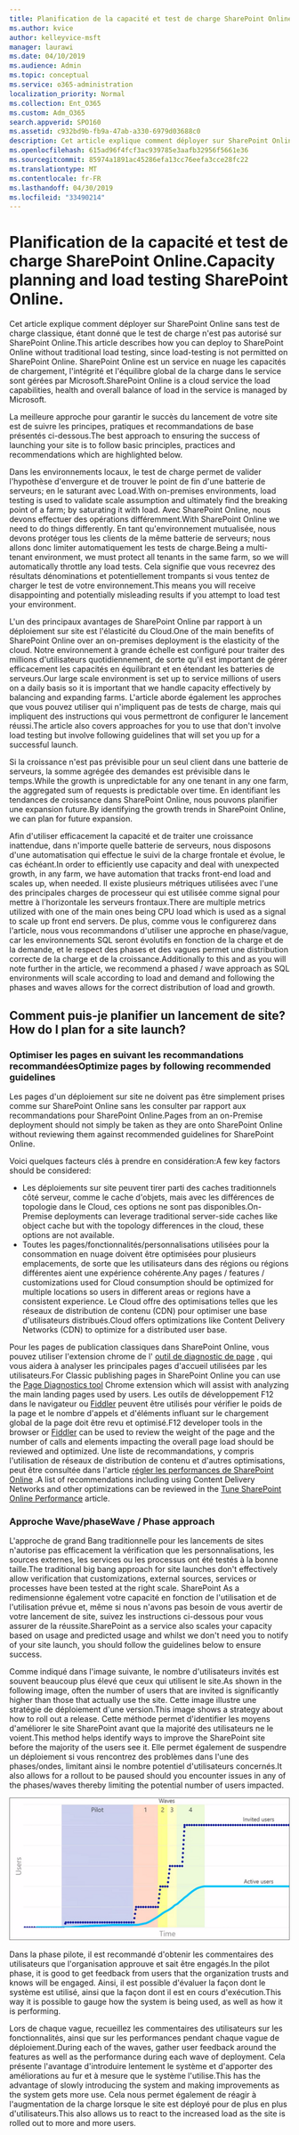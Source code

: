 ```yaml
---
title: Planification de la capacité et test de charge SharePoint Online
ms.author: kvice
author: kelleyvice-msft
manager: laurawi
ms.date: 04/10/2019
ms.audience: Admin
ms.topic: conceptual
ms.service: o365-administration
localization_priority: Normal
ms.collection: Ent_O365
ms.custom: Adm_O365
search.appverid: SPO160
ms.assetid: c932bd9b-fb9a-47ab-a330-6979d03688c0
description: Cet article explique comment déployer sur SharePoint Online sans effectuer de tests de charge traditionnels, car il n'est pas autorisé.
ms.openlocfilehash: 615ad96f4fcf3ac939785e3aafb32956f5661e36
ms.sourcegitcommit: 85974a1891ac45286efa13cc76eefa3cce28fc22
ms.translationtype: MT
ms.contentlocale: fr-FR
ms.lasthandoff: 04/30/2019
ms.locfileid: "33490214"
---
```

# <a name="capacity-planning-and-load-testing-sharepoint-online"></a><span data-ttu-id="81b66-103">Planification de la capacité et test de charge SharePoint Online.</span><span class="sxs-lookup"><span data-stu-id="81b66-103">Capacity planning and load testing SharePoint Online.</span></span>

<span data-ttu-id="81b66-104">Cet article explique comment déployer sur SharePoint Online sans test de charge classique, étant donné que le test de charge n'est pas autorisé sur SharePoint Online.</span><span class="sxs-lookup"><span data-stu-id="81b66-104">This article describes how you can deploy to SharePoint Online without traditional load testing, since load-testing is not permitted on SharePoint Online.</span></span> <span data-ttu-id="81b66-105">SharePoint Online est un service en nuage les capacités de chargement, l'intégrité et l'équilibre global de la charge dans le service sont gérées par Microsoft.</span><span class="sxs-lookup"><span data-stu-id="81b66-105">SharePoint Online is a cloud service the load capabilities, health and overall balance of load in the service is managed by Microsoft.</span></span>
  
<span data-ttu-id="81b66-106">La meilleure approche pour garantir le succès du lancement de votre site est de suivre les principes, pratiques et recommandations de base présentés ci-dessous.</span><span class="sxs-lookup"><span data-stu-id="81b66-106">The best approach to ensuring the success of launching your site is to follow basic principles, practices and recommendations which are highlighted below.</span></span>
  
<span data-ttu-id="81b66-107">Dans les environnements locaux, le test de charge permet de valider l'hypothèse d'envergure et de trouver le point de fin d'une batterie de serveurs; en le saturant avec Load.</span><span class="sxs-lookup"><span data-stu-id="81b66-107">With on-premises environments, load testing is used to validate scale assumption and ultimately find the breaking point of a farm; by saturating it with load.</span></span> <span data-ttu-id="81b66-108">Avec SharePoint Online, nous devons effectuer des opérations différemment.</span><span class="sxs-lookup"><span data-stu-id="81b66-108">With SharePoint Online we need to do things differently.</span></span> <span data-ttu-id="81b66-109">En tant qu'environnement mutualisée, nous devons protéger tous les clients de la même batterie de serveurs; nous allons donc limiter automatiquement les tests de charge.</span><span class="sxs-lookup"><span data-stu-id="81b66-109">Being a multi-tenant environment, we must protect all tenants in the same farm, so we will automatically throttle any load tests.</span></span> <span data-ttu-id="81b66-110">Cela signifie que vous recevrez des résultats dénominations et potentiellement trompants si vous tentez de charger le test de votre environnement.</span><span class="sxs-lookup"><span data-stu-id="81b66-110">This means you will receive disappointing and potentially misleading results if you attempt to load test your environment.</span></span>
  
<span data-ttu-id="81b66-111">L'un des principaux avantages de SharePoint Online par rapport à un déploiement sur site est l'élasticité du Cloud.</span><span class="sxs-lookup"><span data-stu-id="81b66-111">One of the main benefits of SharePoint Online over an on-premises deployment is the elasticity of the cloud.</span></span> <span data-ttu-id="81b66-112">Notre environnement à grande échelle est configuré pour traiter des millions d'utilisateurs quotidiennement, de sorte qu'il est important de gérer efficacement les capacités en équilibrant et en étendant les batteries de serveurs.</span><span class="sxs-lookup"><span data-stu-id="81b66-112">Our large scale environment is set up to service millions of users on a daily basis so it is important that we handle capacity effectively by balancing and expanding farms.</span></span> <span data-ttu-id="81b66-113">L'article aborde également les approches que vous pouvez utiliser qui n'impliquent pas de tests de charge, mais qui impliquent des instructions qui vous permettront de configurer le lancement réussi.</span><span class="sxs-lookup"><span data-stu-id="81b66-113">The article also covers approaches for you to use that don't involve load testing but involve following guidelines that will set you up for a successful launch.</span></span> 
  
<span data-ttu-id="81b66-114">Si la croissance n'est pas prévisible pour un seul client dans une batterie de serveurs, la somme agrégée des demandes est prévisible dans le temps.</span><span class="sxs-lookup"><span data-stu-id="81b66-114">While the growth is unpredictable for any one tenant in any one farm, the aggregated sum of requests is predictable over time.</span></span> <span data-ttu-id="81b66-115">En identifiant les tendances de croissance dans SharePoint Online, nous pouvons planifier une expansion future.</span><span class="sxs-lookup"><span data-stu-id="81b66-115">By identifying the growth trends in SharePoint Online, we can plan for future expansion.</span></span>
  
<span data-ttu-id="81b66-116">Afin d'utiliser efficacement la capacité et de traiter une croissance inattendue, dans n'importe quelle batterie de serveurs, nous disposons d'une automatisation qui effectue le suivi de la charge frontale et évolue, le cas échéant.</span><span class="sxs-lookup"><span data-stu-id="81b66-116">In order to efficiently use capacity and deal with unexpected growth, in any farm, we have automation that tracks front-end load and scales up, when needed.</span></span> <span data-ttu-id="81b66-117">Il existe plusieurs métriques utilisées avec l'une des principales charges de processeur qui est utilisée comme signal pour mettre à l'horizontale les serveurs frontaux.</span><span class="sxs-lookup"><span data-stu-id="81b66-117">There are multiple metrics utilized with one of the main ones being CPU load which is used as a signal to scale up front end servers.</span></span> <span data-ttu-id="81b66-118">De plus, comme vous le configurerez dans l'article, nous vous recommandons d'utiliser une approche en phase/vague, car les environnements SQL seront évolutifs en fonction de la charge et de la demande, et le respect des phases et des vagues permet une distribution correcte de la charge et de la croissance.</span><span class="sxs-lookup"><span data-stu-id="81b66-118">Additionally to this and as you will note further in the article, we recommend a phased / wave approach as SQL environments will scale according to load and demand and following the phases and waves allows for the correct distribution of load and growth.</span></span> 
  
## <a name="how-do-i-plan-for-a-site-launch"></a><span data-ttu-id="81b66-119">Comment puis-je planifier un lancement de site?</span><span class="sxs-lookup"><span data-stu-id="81b66-119">How do I plan for a site launch?</span></span>

### <a name="optimize-pages-by-following-recommended-guidelines"></a><span data-ttu-id="81b66-120">Optimiser les pages en suivant les recommandations recommandées</span><span class="sxs-lookup"><span data-stu-id="81b66-120">Optimize pages by following recommended guidelines</span></span>
<span data-ttu-id="81b66-121">Les pages d'un déploiement sur site ne doivent pas être simplement prises comme sur SharePoint Online sans les consulter par rapport aux recommandations pour SharePoint Online.</span><span class="sxs-lookup"><span data-stu-id="81b66-121">Pages from an on-Premise deployment should not simply be taken as they are onto SharePoint Online without reviewing them against recommended guidelines for SharePoint Online.</span></span>

<span data-ttu-id="81b66-122">Voici quelques facteurs clés à prendre en considération:</span><span class="sxs-lookup"><span data-stu-id="81b66-122">A few key factors should be considered:</span></span>
- <span data-ttu-id="81b66-123">Les déploiements sur site peuvent tirer parti des caches traditionnels côté serveur, comme le cache d'objets, mais avec les différences de topologie dans le Cloud, ces options ne sont pas disponibles.</span><span class="sxs-lookup"><span data-stu-id="81b66-123">On-Premise deployments can leverage traditional server-side caches like object cache but with the topology differences in the cloud, these options are not available.</span></span>
- <span data-ttu-id="81b66-124">Toutes les pages/fonctionnalités/personnalisations utilisées pour la consommation en nuage doivent être optimisées pour plusieurs emplacements, de sorte que les utilisateurs dans des régions ou régions différentes aient une expérience cohérente.</span><span class="sxs-lookup"><span data-stu-id="81b66-124">Any pages / features / customizations used for Cloud consumption should be optimized for multiple locations so users in different areas or regions have a consistent experience.</span></span> <span data-ttu-id="81b66-125">Le Cloud offre des optimisations telles que les réseaux de distribution de contenu (CDN) pour optimiser une base d'utilisateurs distribués.</span><span class="sxs-lookup"><span data-stu-id="81b66-125">Cloud offers optimizations like Content Delivery Networks (CDN) to optimize for a distributed user base.</span></span>

<span data-ttu-id="81b66-126">Pour les pages de publication classiques dans SharePoint Online, vous pouvez utiliser l'extension chrome de l' [outil de diagnostic de page](https://aka.ms/perftool) , qui vous aidera à analyser les principales pages d'accueil utilisées par les utilisateurs.</span><span class="sxs-lookup"><span data-stu-id="81b66-126">For Classic publishing pages in SharePoint Online you can use the [Page Diagnostics tool](https://aka.ms/perftool) Chrome extension which will assist with analyzing the main landing pages used by users.</span></span>
<span data-ttu-id="81b66-127">Les outils de développement F12 dans le navigateur ou [Fiddler](https://www.telerik.com/download/fiddler) peuvent être utilisés pour vérifier le poids de la page et le nombre d'appels et d'éléments influant sur le chargement global de la page doit être revu et optimisé.</span><span class="sxs-lookup"><span data-stu-id="81b66-127">F12 developer tools in the browser or [Fiddler](https://www.telerik.com/download/fiddler) can be used to review the weight of the page and the number of calls and elements impacting the overall page load should be reviewed and optimized.</span></span> <span data-ttu-id="81b66-128">Une liste de recommandations, y compris l'utilisation de réseaux de distribution de contenu et d'autres optimisations, peut être consultée dans l'article [régler les performances de SharePoint Online](https://aka.ms/tuneSPO) .</span><span class="sxs-lookup"><span data-stu-id="81b66-128">A list of recommendations including using Content Delivery Networks and other optimizations can be reviewed in the [Tune SharePoint Online Performance](https://aka.ms/tuneSPO) article.</span></span>

### <a name="wave--phase-approach"></a><span data-ttu-id="81b66-129">Approche Wave/phase</span><span class="sxs-lookup"><span data-stu-id="81b66-129">Wave / Phase approach</span></span>
<span data-ttu-id="81b66-130">L'approche de grand Bang traditionnelle pour les lancements de sites n'autorise pas efficacement la vérification que les personnalisations, les sources externes, les services ou les processus ont été testés à la bonne taille.</span><span class="sxs-lookup"><span data-stu-id="81b66-130">The traditional big bang approach for site launches don't effectively allow verification that customizations, external sources, services or processes have been tested at the right scale.</span></span> <span data-ttu-id="81b66-131">SharePoint As a redimensionne également votre capacité en fonction de l'utilisation et de l'utilisation prévue et, même si nous n'avons pas besoin de vous avertir de votre lancement de site, suivez les instructions ci-dessous pour vous assurer de la réussite.</span><span class="sxs-lookup"><span data-stu-id="81b66-131">SharePoint as a service also scales your capacity based on usage and predicted usage and whilst we don't need you to notify of your site launch, you should follow the guidelines below to ensure success.</span></span>
  
<span data-ttu-id="81b66-132">Comme indiqué dans l'image suivante, le nombre d'utilisateurs invités est souvent beaucoup plus élevé que ceux qui utilisent le site.</span><span class="sxs-lookup"><span data-stu-id="81b66-132">As shown in the following image, often the number of users that are invited is significantly higher than those that actually use the site.</span></span> <span data-ttu-id="81b66-133">Cette image illustre une stratégie de déploiement d'une version.</span><span class="sxs-lookup"><span data-stu-id="81b66-133">This image shows a strategy about how to roll out a release.</span></span> <span data-ttu-id="81b66-134">Cette méthode permet d'identifier les moyens d'améliorer le site SharePoint avant que la majorité des utilisateurs ne le voient.</span><span class="sxs-lookup"><span data-stu-id="81b66-134">This method helps identify ways to improve the SharePoint site before the majority of the users see it.</span></span> <span data-ttu-id="81b66-135">Elle permet également de suspendre un déploiement si vous rencontrez des problèmes dans l'une des phases/ondes, limitant ainsi le nombre potentiel d'utilisateurs concernés.</span><span class="sxs-lookup"><span data-stu-id="81b66-135">It also allows for a rollout to be paused should you encounter issues in any of the phases/waves thereby limiting the potential number of users impacted.</span></span>
  
![Graphique présentant les utilisateurs invités et actifs](media/0bc14a20-9420-4986-b9b9-fbcd2c6e0fb9.png)
  
<span data-ttu-id="81b66-137">Dans la phase pilote, il est recommandé d'obtenir les commentaires des utilisateurs que l'organisation approuve et sait être engagés.</span><span class="sxs-lookup"><span data-stu-id="81b66-137">In the pilot phase, it is good to get feedback from users that the organization trusts and knows will be engaged.</span></span> <span data-ttu-id="81b66-138">Ainsi, il est possible d'évaluer la façon dont le système est utilisé, ainsi que la façon dont il est en cours d'exécution.</span><span class="sxs-lookup"><span data-stu-id="81b66-138">This way it is possible to gauge how the system is being used, as well as how it is performing.</span></span>
  
<span data-ttu-id="81b66-139">Lors de chaque vague, recueillez les commentaires des utilisateurs sur les fonctionnalités, ainsi que sur les performances pendant chaque vague de déploiement.</span><span class="sxs-lookup"><span data-stu-id="81b66-139">During each of the waves, gather user feedback around the features as well as the performance during each wave of deployment.</span></span> <span data-ttu-id="81b66-140">Cela présente l'avantage d'introduire lentement le système et d'apporter des améliorations au fur et à mesure que le système l'utilise.</span><span class="sxs-lookup"><span data-stu-id="81b66-140">This has the advantage of slowly introducing the system and making improvements as the system gets more use.</span></span> <span data-ttu-id="81b66-141">Cela nous permet également de réagir à l'augmentation de la charge lorsque le site est déployé pour de plus en plus d'utilisateurs.</span><span class="sxs-lookup"><span data-stu-id="81b66-141">This also allows us to react to the increased load as the site is rolled out to more and more users.</span></span>
